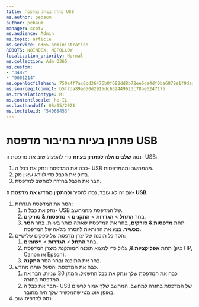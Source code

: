 ```yaml
---
title: פתרון בעיות במדפסת USB
ms.author: pebaum
author: pebaum
manager: scotv
ms.audience: Admin
ms.topic: article
ms.service: o365-administration
ROBOTS: NOINDEX, NOFOLLOW
localization_priority: Normal
ms.collection: Adm_O365
ms.custom:
- "3482"
- "9001214"
ms.openlocfilehash: 750a4f7ac0cd36476b0f682dd8b72ee6da4df0ba6879e1f9dad32dbcea15053e
ms.sourcegitcommit: b5f7da89a650d2915dc652449623c78be6247175
ms.translationtype: MT
ms.contentlocale: he-IL
ms.lasthandoff: 08/05/2021
ms.locfileid: "54068453"
---
```

# <a name="fix-usb-printer-connection-issues"></a>פתרון בעיות בחיבור מדפסת USB

נסה **שלבים אלה לפתרון בעיות** כדי להפעיל שוב את מדפסת ה- USB:

1. כבה את המדפסת ונתק את כבל ה- USB מהמחשב ומהמדפסות.
2. בדוק את הכבל כדי לוודא שאין נזק.
3. חבר את הכבל בחזרה למחשב למדפסת.

אם זה לא עובד, נסה להסיר **ולהתקין מחדש את מדפסת ה- USB**:

1. הסר את המדפסת הגדרות:
    1. נתק את כבל ה- USB של המדפסת מהמחשב.
    2. בחר **התחל**  >  **הגדרות**  >  **התקנים**  >  **מדפסות & סורקים**.
    3. תחת **מדפסות & סורקים,** בחר את המדפסת שאתה פותר בעיות. בחר **הסר מכשיר**. בצע את ההוראות להסרה מלאה של המדפסת.
2. הסר כל תוכנה של יצרן מדפסת של ספקים שלישיים:
    1. בחר **התחל**  >  **הגדרות**  >  **יישומים.**
    2. תחת **אפליקציות &,** גלול כדי למצוא תוכנה המותקנת מיצרן המדפסת (כגון HP, Canon או Epson).
    3. בחר את התוכנה ובחר הסר **התקנה.**
3. כבה את המדפסת והפעל אותה מחדש.<br>
    1. כבה את המדפסת שלך ונתק את כבל החשמל. המתן 30 שניות. חבר את המדפסת בחזרה.
    2. חבר את כבל ה- USB של המדפסת בחזרה למחשב. המחשב שלך אמור לרשום באופן אוטומטי שהמכשיר שלך היה מחובר.
4. נסה להדפיס שוב.